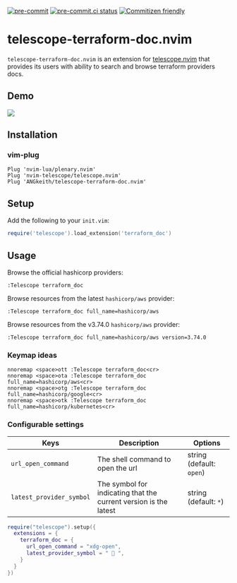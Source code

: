 [![pre-commit](https://img.shields.io/badge/pre--commit-enabled-brightgreen?logo=pre-commit&logoColor=white)](https://github.com/pre-commit/pre-commit)
[![pre-commit.ci status](https://results.pre-commit.ci/badge/github/ANGkeith/telescope-terraform-doc.nvim/main.svg)](https://results.pre-commit.ci/latest/github/ANGkeith/telescope-terraform-doc.nvim/main)
[![Commitizen friendly](https://img.shields.io/badge/commitizen-friendly-brightgreen.svg)](http://commitizen.github.io/cz-cli/)


# telescope-terraform-doc.nvim

`telescope-terraform-doc.nvim` is an extension for [telescope.nvim](https://github.com/nvim-telescope/telescope.nvim) that provides its users with ability to search and browse terraform providers docs.

## Demo
![](./media/demo.gif)

## Installation
### vim-plug
```viml
Plug 'nvim-lua/plenary.nvim'
Plug 'nvim-telescope/telescope.nvim'
Plug 'ANGkeith/telescope-terraform-doc.nvim'
```
## Setup
Add the following to your `init.vim`:
``` lua
require('telescope').load_extension('terraform_doc')
```

## Usage
Browse the official hashicorp providers:
```vim
:Telescope terraform_doc
```

Browse resources from the latest `hashicorp/aws` provider:
```vim
:Telescope terraform_doc full_name=hashicorp/aws
```

Browse resources from the v3.74.0 `hashicorp/aws` provider:
```vim
:Telescope terraform_doc full_name=hashicorp/aws version=3.74.0
```

### Keymap ideas
```vim
nnoremap <space>ott :Telescope terraform_doc<cr>
nnoremap <space>ota :Telescope terraform_doc full_name=hashicorp/aws<cr>
nnoremap <space>otg :Telescope terraform_doc full_name=hashicorp/google<cr>
nnoremap <space>otk :Telescope terraform_doc full_name=hashicorp/kubernetes<cr>
```

### Configurable settings
| Keys                     | Description                                                      | Options                    |
|--------------------------|------------------------------------------------------------------|----------------------------|
| `url_open_command`       | The shell command to open the url                                | string (default: `open`)   |
| `latest_provider_symbol` | The symbol for indicating that the current version is the latest | string (default: `*`)      |

```lua
require("telescope").setup({
  extensions = {
    terraform_doc = {
      url_open_command = "xdg-open",
      latest_provider_symbol = "  ",
    }
  }
})
```

